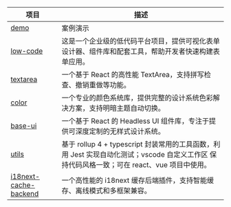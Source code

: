 | 项目         | 描述     |
| ------------ | -------------- |
| [demo](https://github.com/nova-front/demo) | 案例演示|
| [low-code](https://github.com/nova-front/low-code) | 这是一个企业级的低代码平台项目，提供可视化表单设计器、组件库和配套工具，帮助开发者快速构建表单应用。|
| [textarea](https://github.com/nova-front/textarea) | 一个基于 React 的高性能 TextArea，支持拼写检查、撤销重做等功能。|
| [color](https://github.com/nova-front/color) | 一个专业的颜色系统库，提供完整的设计系统色彩解决方案，支持明暗主题自动切换。|
| [base-ui](https://github.com/nova-front/base-ui) | 一个基于 React 的 Headless UI 组件库，专注于提供可深度定制的无样式设计系统。|
| [utils](https://github.com/nova-front/utils) | 基于 rollup 4 + typescript 封装常用的工具函数，利用 Jest 实现自动化测试；vscode 自定义工作区 保持代码风格一致；可在 react、vue 项目中使用。|
| [i18next-cache-backend](https://github.com/nova-front/i18next-cache-backend) | 一个高性能的 i18next 缓存后端插件，支持智能缓存、离线模式和多框架兼容。|

